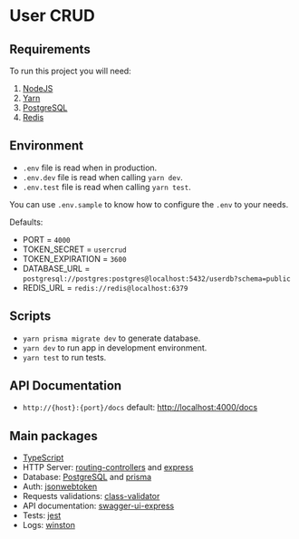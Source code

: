 ﻿# User CRUD

## Requirements

To run this project you will need:

1. [NodeJS](https://nodejs.org/en/download/)
2. [Yarn](https://classic.yarnpkg.com/lang/en/docs/install)
3. [PostgreSQL](https://www.postgresql.org/download/)
4. [Redis](https://redis.io/download)

## Environment

- `.env` file is read when in production.
- `.env.dev` file is read when calling `yarn dev`.
- `.env.test` file is read when calling `yarn test`.

You can use `.env.sample` to know how to configure the `.env` to your needs.

Defaults:

- PORT = `4000`
- TOKEN_SECRET = `usercrud`
- TOKEN_EXPIRATION = `3600`
- DATABASE_URL = `postgresql://postgres:postgres@localhost:5432/userdb?schema=public`
- REDIS_URL = `redis://redis@localhost:6379`

## Scripts

- `yarn prisma migrate dev` to generate database.
- `yarn dev` to run app in development environment.
- `yarn test` to run tests.

## API Documentation

- `http://{host}:{port}/docs` default: <http://localhost:4000/docs>

## Main packages

- [TypeScript](https://github.com/microsoft/TypeScript)
- HTTP Server: [routing-controllers](https://github.com/typestack/routing-controllers) and [express](https://github.com/expressjs/express)
- Database: [PostgreSQL](https://www.postgresql.org/) and [prisma](https://github.com/prisma/prisma)
- Auth: [jsonwebtoken](https://github.com/auth0/node-jsonwebtoken)
- Requests validations: [class-validator](https://github.com/typestack/class-validator)
- API documentation: [swagger-ui-express](https://github.com/scottie1984/swagger-ui-express)
- Tests: [jest](https://github.com/facebook/jest)
- Logs: [winston](https://github.com/winstonjs/winston)
